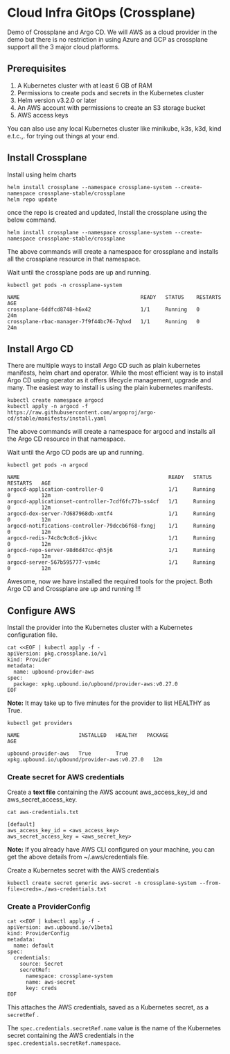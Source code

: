 # Cloud Infra GitOps (Crossplane)

Demo of  Crossplane and Argo CD. We will AWS as a cloud provider in the demo but there is no restriction in using Azure and GCP as crossplane support all the 3 major cloud platforms.

## Prerequisites

1. A Kubernetes cluster with at least 6 GB of RAM
2. Permissions to create pods and secrets in the Kubernetes cluster
3. Helm version v3.2.0 or later
4. An AWS account with permissions to create an S3 storage bucket
5. AWS access keys

You can also use any local Kubernetes cluster like minikube, k3s, k3d, kind e.t.c.,. for trying out things at your end.

## Install Crossplane

Install using helm charts

```
helm install crossplane --namespace crossplane-system --create-namespace crossplane-stable/crossplane
helm repo update
```

once the repo is created and updated, Install the crossplane using the below command.

```
helm install crossplane --namespace crossplane-system --create-namespace crossplane-stable/crossplane
```

The above commands will create a namespace for crossplane and installs all the crossplane resource in that namespace.

Wait until the crossplane pods are up and running.

```
kubectl get pods -n crossplane-system
```

```
NAME                                       READY   STATUS    RESTARTS   AGE
crossplane-6ddfcd8748-h6x42                1/1     Running   0          24m
crossplane-rbac-manager-7f9f44bc76-7qhxd   1/1     Running   0          24m
```

## Install Argo CD

There are multiple ways to install Argo CD such as plain kubernetes manifests, helm chart and operator. While the most efficient way is to install 
Argo CD using operator as it offers lifecycle management, upgrade and many. The easiest way to install is using the plain kubernetes manifests.

```
kubectl create namespace argocd
kubectl apply -n argocd -f https://raw.githubusercontent.com/argoproj/argo-cd/stable/manifests/install.yaml
```

The above commands will create a namespace for argocd and installs all the Argo CD resource in that namespace.

Wait until the Argo CD pods are up and running.

```
kubectl get pods -n argocd
```

```
NAME                                                READY   STATUS    RESTARTS   AGE
argocd-application-controller-0                     1/1     Running   0          12m
argocd-applicationset-controller-7cdf6fc77b-ss4cf   1/1     Running   0          12m
argocd-dex-server-7d687968db-xmtf4                  1/1     Running   0          12m
argocd-notifications-controller-79dccb6f68-fxngj    1/1     Running   0          12m
argocd-redis-74c8c9c8c6-jkkvc                       1/1     Running   0          12m
argocd-repo-server-98d6d47cc-qh5j6                  1/1     Running   0          12m
argocd-server-567b595777-vsm4c                      1/1     Running   0          12m
```

Awesome, now we have installed the required tools for the project. Both Argo CD and Crossplane are up and running !!!


## Configure AWS

Install the provider into the Kubernetes cluster with a Kubernetes configuration file.

```
cat <<EOF | kubectl apply -f -
apiVersion: pkg.crossplane.io/v1
kind: Provider
metadata:
  name: upbound-provider-aws
spec:
  package: xpkg.upbound.io/upbound/provider-aws:v0.27.0
EOF
```

**Note:** It may take up to five minutes for the provider to list HEALTHY as True.

```
kubectl get providers

NAME                   INSTALLED   HEALTHY   PACKAGE                                        AGE

upbound-provider-aws   True        True      xpkg.upbound.io/upbound/provider-aws:v0.27.0   12m
```

### Create secret for AWS credentials

Create a **text file** containing the AWS account aws_access_key_id and aws_secret_access_key.

`cat aws-credentials.txt`

```
[default]
aws_access_key_id = <aws_access_key>
aws_secret_access_key = <aws_secret_key>
```

**Note:** If you already have AWS CLI configured on your machine, you can get the above details from ~/.aws/credentials file.

Create a Kubernetes secret with the AWS credentials 

```
kubectl create secret generic aws-secret -n crossplane-system --from-file=creds=./aws-credentials.txt
```

### Create a ProviderConfig

```
cat <<EOF | kubectl apply -f -
apiVersion: aws.upbound.io/v1beta1
kind: ProviderConfig
metadata:
  name: default
spec:
  credentials:
    source: Secret
    secretRef:
      namespace: crossplane-system
      name: aws-secret
      key: creds
EOF
```

This attaches the AWS credentials, saved as a Kubernetes secret, as a `secretRef` .

The `spec.credentials.secretRef.name` value is the name of the Kubernetes secret containing the AWS credentials
in the `spec.credentials.secretRef.namespace`.
